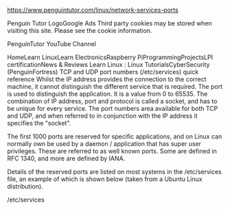 https://www.penguintutor.com/linux/network-services-ports

Penguin Tutor LogoGoogle Ads
Third party cookies may be stored when visiting this site. Please see the cookie information.
 
PenguinTutor YouTube Channel

HomeLearn LinuxLearn ElectronicsRaspberry PiProgrammingProjectsLPI certificationNews & Reviews
Learn Linux : 
Linux TutorialsCyberSecurity (PenguinFortress)
TCP and UDP port numbers (/etc/services) quick reference
Whilst the IP address provides the connection to the correct machine, it cannot distinguish the different service that is required. The port is used to distinguish the application. It is a value from 0 to 65535. The combination of IP address, port and protocol is called a socket, and has to be unique for every service. The port numbers area available for both TCP and UDP, and when referred to in conjunction with the IP address it specifies the "socket".

The first 1000 ports are reserved for specific applications, and on Linux can normally own be used by a daemon / application that has super user privileges. These are referred to as well known ports. Some are defined in RFC 1340, and more are defined by IANA.

Details of the reserved ports are listed on most systems in the /etc/services file, an example of which is shown below (taken from a Ubuntu Linux distribution).

/etc/services
